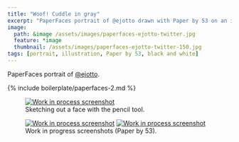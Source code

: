```yaml
---
title: "Woof! Cuddle in gray"
excerpt: "PaperFaces portrait of @ejotto drawn with Paper by 53 on an iPad."
image: 
  path: &image /assets/images/paperfaces-ejotto-twitter.jpg 
  feature: *image
  thumbnail: /assets/images/paperfaces-ejotto-twitter-150.jpg
tags: [portrait, illustration, Paper by 53, black and white]
---
```


PaperFaces portrait of [@ejotto](http://twitter.com/ejotto).

{% include boilerplate/paperfaces-2.md %}

<figure>
	<a href="{{ site.url }}/assets/images/paperfaces-ejotto-process-1-lg.jpg"><img src="{{ site.url }}/assets/images/paperfaces-ejotto-process-1-750.jpg" alt="Work in process screenshot"></a>
	<figcaption>Sketching out a face with the pencil tool.</figcaption>
</figure>

<figure class="half">
	<a href="{{ site.url }}/assets/images/paperfaces-ejotto-process-2-lg.jpg"><img src="{{ site.url }}/assets/images/paperfaces-ejotto-process-2-600.jpg" alt="Work in process screenshot"></a>
	<a href="{{ site.url }}/assets/images/paperfaces-ejotto-process-3-lg.jpg"><img src="{{ site.url }}/assets/images/paperfaces-ejotto-process-3-600.jpg" alt="Work in process screenshot"></a>
	<figcaption>Work in progress screenshots (Paper by 53).</figcaption>
</figure>
